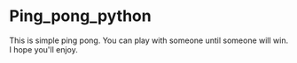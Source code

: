 # Ping_pong_python

This is simple ping pong. You can play with someone until someone will win. I hope you'll enjoy.

